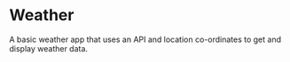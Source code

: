 # Weather
A basic weather app that uses an API and location co-ordinates to get and display weather data.
